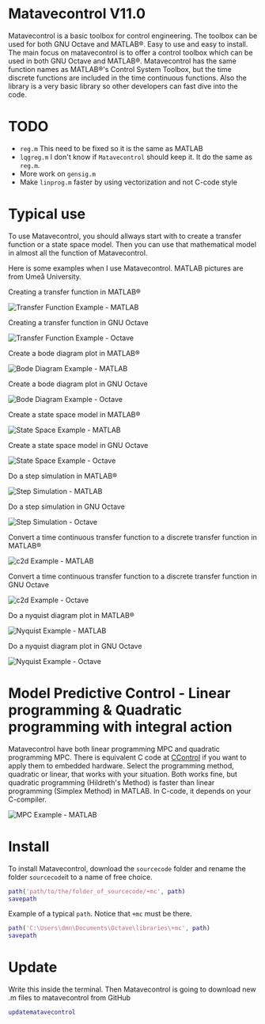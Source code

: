 # Matavecontrol V11.0
Matavecontrol is a basic toolbox for control engineering. The toolbox can be used for both GNU Octave and MATLAB®. Easy to use and easy to install. The main focus on matavecontrol is to offer a control toolbox which can be used in both GNU Octave and MATLAB®. Matavecontrol has the same function names as MATLAB®'s Control System Toolbox, but the time discrete functions are included in the time continuous functions. Also the library is a very basic library so other developers can fast dive into the code.


# TODO

- `reg.m` This need to be fixed so it is the same as MATLAB
- `lqgreg.m` I don't know if `Matavecontrol` should keep it. It do the same as `reg.m`.
- More work on `gensig.m`
- Make `linprog.m` faster by using vectorization and not C-code style

# Typical use

To use Matavecontrol, you should allways start with to create a transfer function or a state space model. Then you can use that mathematical model in almost all the function of Matavecontrol. 

Here is some examples when I use Matavecontrol. MATLAB pictures are from Umeå University.

Creating a transfer function in MATLAB®

![Transfer Function Example - MATLAB](examples/transferFunctionExmapleMATLAB.png)

Creating a transfer function in GNU Octave

![Transfer Function Example - Octave](examples/transferFunctionExmapleOctave.png)

Create a bode diagram plot in MATLAB®

![Bode Diagram Example - MATLAB](examples/bodeExampleMATLAB.png)

Create a bode diagram plot in GNU Octave

![Bode Diagram Example - Octave](examples/bodeExampleOctave.png)

Create a state space model in MATLAB®

![State Space Example - MATLAB](examples/stateSpaceExampleMATLAB.png)

Create a state space model in GNU Octave 

![State Space Example - Octave](examples/stateSpaceExampleOctave.png)

Do a step simulation in MATLAB®

![Step Simulation - MATLAB](examples/stepExampleMATLAB.png)

Do a step simulation in GNU Octave

![Step Simulation - Octave](examples/stepExampleOctave.png)

Convert a time continuous transfer function to a discrete transfer function in MATLAB®

![c2d Example - MATLAB](examples/c2dExampleMATLAB.png)

Convert a time continuous transfer function to a discrete transfer function in GNU Octave

![c2d Example - Octave](examples/c2dExampleOctave.png)

Do a nyquist diagram plot in MATLAB®

![Nyquist Example - MATLAB](examples/nyquistExampleMATLAB.png)

Do a nyquist diagram plot in GNU Octave

![Nyquist Example - Octave](examples/nyquistExampleOctave.png)

# Model Predictive Control - Linear programming & Quadratic programming with integral action

Matavecontrol have both linear programming MPC and quadratic programming MPC. There is equivalent C code at [CControl](https://github.com/DanielMartensson/CControl) if you want to apply them to embedded hardware. Select the programming method, quadratic or linear, that works with your situation. Both works fine, but quadratic programming (Hildreth's Method) is faster than linear programming (Simplex Method) in MATLAB. In C-code, it depends on your C-compiler.

![MPC Example - MATLAB](examples/mpcExampleMATLAB.png)

# Install
To install Matavecontrol, download the `sourcecode` folder and rename the folder `sourcecode`it to a name of free choice.

```matlab
path('path/to/the/folder_of_sourcecode/+mc', path)
savepath
```

Example of a typical `path`. Notice that `+mc` must be there.

```matlab
path('C:\Users\dmn\Documents\Octave\libraries\+mc', path)
savepath
```

# Update
Write this inside the terminal. Then Matavecontrol is going to download new .m files to matavecontrol from GitHub

```matlab
updatematavecontrol
```

